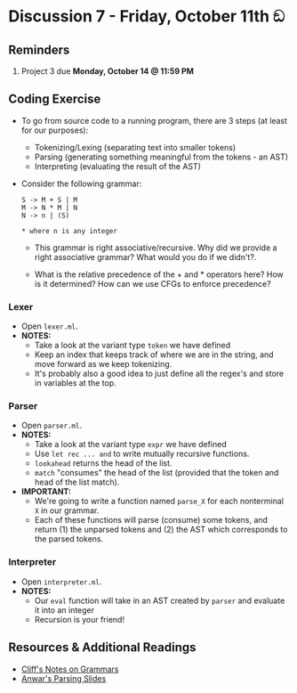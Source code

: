 # Discussion 7 - Friday, October 11th ඞ

## Reminders

1. Project 3 due **Monday, October 14 @ 11:59 PM**

## Coding Exercise

- To go from source code to a running program, there are 3 steps (at least for our purposes):

  - Tokenizing/Lexing (separating text into smaller tokens)
  - Parsing (generating something meaningful from the tokens - an AST)
  - Interpreting (evaluating the result of the AST)

- Consider the following grammar:

  ```
  S -> M + S | M
  M -> N * M | N
  N -> n | (S)

  * where n is any integer
  ```

  - This grammar is right associative/recursive. Why did we provide a right associative grammar? What would you do if we didn't?.

  - What is the relative precedence of the + and \* operators here? How is it determined? How can we use CFGs to enforce precedence?

### Lexer

- Open `lexer.ml`.
- **NOTES:**
  - Take a look at the variant type `token` we have defined
  - Keep an index that keeps track of where we are in the string, and move forward as we keep tokenizing.
  - It's probably also a good idea to just define all the regex's and store in variables at the top.

### Parser

- Open `parser.ml`.
- **NOTES:**
  - Take a look at the variant type `expr` we have defined
  - Use `let rec ... and` to write mutually recursive functions.
  - `lookahead` returns the head of the list.
  - `match` "consumes" the head of the list (provided that the token and head of the list match).
- **IMPORTANT:**
  - We're going to write a function named `parse_X` for each nonterminal `X` in our grammar.
  - Each of these functions will parse (consume) some tokens, and return (1) the unparsed tokens and (2) the AST which corresponds to the parsed tokens.

### Interpreter

- Open `interpreter.ml`.
- **NOTES:**
  - Our `eval` function will take in an AST created by `parser` and evaluate it into an integer
  - Recursion is your friend!

## Resources & Additional Readings

- [Cliff's Notes on Grammars](https://bakalian.cs.umd.edu/assets/notes/grammars.pdf)
- [Anwar's Parsing Slides](https://bakalian.cs.umd.edu/assets/slides/16-parsing1.pdf)
